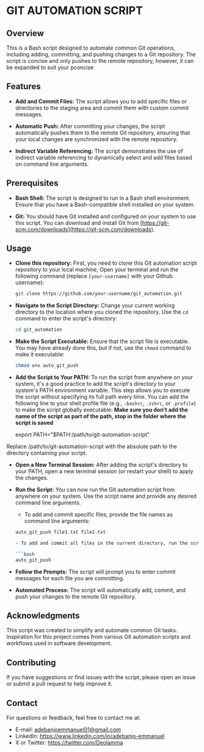 # GIT AUTOMATION SCRIPT

## Overview

This is a Bash script designed to automate common Git operations, including adding, committing, and pushing changes to a Git repository. The script is concise and only pushes to the remote repository, however, it can be expanded to suit your pconcise

## Features

- **Add and Commit Files:** The script allows you to add specific files or directories to the staging area and commit them with custom commit messages.

- **Automatic Push:** After committing your changes, the script automatically pushes them to the remote Git repository, ensuring that your local changes are synchronized with the remote repository.

- **Indirect Variable Referencing:** The script demonstrates the use of indirect variable referencing to dynamically select and add files based on command line arguments.

## Prerequisites

- **Bash Shell:** The script is designed to run in a Bash shell environment. Ensure that you have a Bash-compatible shell installed on your system.

- **Git:** You should have Git installed and configured on your system to use this script. You can download and install Git from [https://git-scm.com/downloads](https://git-scm.com/downloads).

## Usage

- **Clone this repository:** First, you need to clone this Git automation script repository to your local machine, Open your terminal and run the following command (replace `[your-username]` with your Github username):

   ```bash
   git clone https://github.com/your-username/git_automation.git

- **Navigate to the Script Directory:** Change your current working directory to the location where you cloned the repository. Use the `cd` command to enter the script's directory:

    ```bash
    cd git_automation

- **Make the Script Executable:** Ensure that the script file is executable. You may have already done this, but if not, use the `chmod` command to make it executable:

    ```bash
    chmod u+x auto_git_push

- **Add the Script to Your PATH:** To run the script from anywhere on your system, it's a good practice to add the script's directory to your system's PATH environment variable. This step allows you to execute the script without specifying its full path every time. You can add the following line to your shell profile file (e.g., `.bashrc`, `.zshrc`, or `.profile`) to make the script globally executable: **Make sure you don't add the name of the script as part of the path, stop in the folder where the script is saved**

    export PATH="$PATH:/path/to/git-automation-script"

Replace /path/to/git-automation-script with the absolute path to the directory containing your script.

- **Open a New Terminal Session:** After adding the script's directory to your PATH, open a new terminal session (or restart your shell) to apply the changes.

- **Run the Script:** You can now run the Git automation script from anywhere on your system. Use the script name and provide any desired command line arguments.

	- To add and commit specific files, provide the file names as command line arguments:

	```bash
	auto_git_push file1.txt file2.txt

	- To add and commit all files in the current directory, run the script without command line arguments:

	```bash
	auto_git_push

- **Follow the Prompts:** The script will prompt you to enter commit messages for each file you are committing.

- **Automated Process:** The script will automatically add, commit, and push your changes to the remote Git repository.

## Acknowledgments
This script was created to simplify and automate common Git tasks.
Inspiration for this project comes from various Git automation scripts and workflows used in software development.

## Contributing
If you have suggestions or find issues with the script, please open an issue or submit a pull request to help improve it.

## Contact
For questions or feedback, feel free to contact me at:
- E-mail: adebanjoemmanuel01@gmail.com
- LinkedIn: https://www.linkedin.com/in/adebanjo-emmanuel
- X or Twitter: https://twitter.com/Deolamma 
